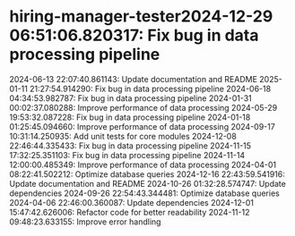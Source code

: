 # hiring-manager-tester2024-12-29 06:51:06.820317: Fix bug in data processing pipeline
2024-06-13 22:07:40.861143: Update documentation and README
2025-01-11 21:27:54.914290: Fix bug in data processing pipeline
2024-06-18 04:34:53.982787: Fix bug in data processing pipeline
2024-01-31 00:02:37.080288: Improve performance of data processing
2024-05-29 19:53:32.087228: Fix bug in data processing pipeline
2024-01-18 01:25:45.094660: Improve performance of data processing
2024-09-17 10:31:14.250935: Add unit tests for core modules
2024-12-08 22:46:44.335433: Fix bug in data processing pipeline
2024-11-15 17:32:25.351103: Fix bug in data processing pipeline
2024-11-14 12:00:00.485349: Improve performance of data processing
2024-04-01 08:22:41.502212: Optimize database queries
2024-12-16 22:43:59.541916: Update documentation and README
2024-10-26 01:32:28.574747: Update dependencies
2024-09-26 22:54:43.344481: Optimize database queries
2024-04-06 22:46:00.360087: Update dependencies
2024-12-01 15:47:42.626006: Refactor code for better readability
2024-11-12 09:48:23.633155: Improve error handling
